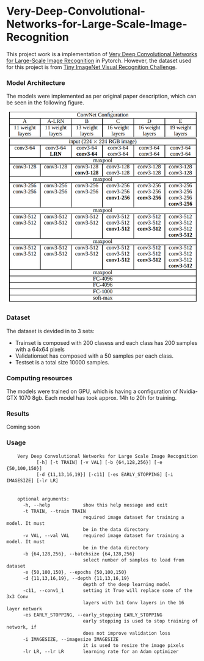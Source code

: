 
# Very-Deep-Convolutional-Networks-for-Large-Scale-Image-Recognition

This project work is a implementation of [Very Deep Convolutional Networks for Large-Scale Image Recognition](https://arxiv.org/pdf/1409.1556.pdf) in Pytorch. 
However, the dataset used for this project is from [Tiny ImageNet Visual Recognition Challenge](https://tiny-imagenet.herokuapp.com/). 

### Model Architecture
The models were implemented as per original paper description, which can be seen in the following figure.

![Model Architecture](figures/ConNet_config.png)

### Dataset

The dataset is devided in to 3 sets:

- Trainset is composed with 200 clasess and each class has 200 samples with a 64x64 pixels
- Validationset has composed with a 50 samples per each class. 
- Testset is a total size 10000 samples.

### Computing resources 
The models were trained on GPU, which is having a configuration of Nvidia-GTX 1070 8gb. Each model has took approx. 14h to 20h for training.  

### Results

Coming soon


### Usage

        Very Deep Convolutional Networks for Large Scale Image Recognition
               [-h] [-t TRAIN] [-v VAL] [-b {64,128,256}] [-e {50,100,150}]
               [-d {11,13,16,19}] [-c11] [-es EARLY_STOPPING] [-i IMAGESIZE] [-lr LR]


        optional arguments:
          -h, --help            show this help message and exit
          -t TRAIN, --train TRAIN
                                required image dataset for training a model. It must
                                be in the data directory
          -v VAL, --val VAL     required image dataset for training a model. It must
                                be in the data directory
          -b {64,128,256}, --batchsize {64,128,256}
                                select number of samples to load from dataset
          -e {50,100,150}, --epochs {50,100,150}
          -d {11,13,16,19}, --depth {11,13,16,19}
                                depth of the deep learning model
          -c11, --conv1_1       setting it True will replace some of the 3x3 Conv
                                layers with 1x1 Conv layers in the 16 layer network
          -es EARLY_STOPPING, --early_stopping EARLY_STOPPING
                                early stopping is used to stop training of network, if
                                does not improve validation loss
          -i IMAGESIZE, --imagesize IMAGESIZE
                                it is used to resize the image pixels
          -lr LR, --lr LR       learning rate for an Adam optimizer



